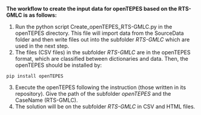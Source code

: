 **The workflow to create the input data for openTEPES based on the RTS-GMLC is as follows:**

1. Run the python script Create_openTEPES_RTS-GMLC.py in the openTEPES directory. This file will import data from the SourceData folder and then write files out into the subfolder *RTS-GMLC* which are used in the next step. 
2. The files (CSV files) in the subfolder *RTS-GMLC* are in the openTEPES format, which are classified between dictionaries and data. Then, the openTEPES should be installed by:
```
pip install openTEPES
```
3. Execute the openTEPES following the instruction (those written in its repository). Give the path of the subfolder *openTEPES* and the CaseName (RTS-GMLC).
4. The solution will be on the subfolder *RTS-GMLC* in CSV and HTML files.
